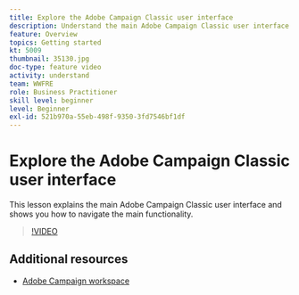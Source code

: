 ```yaml
---
title: Explore the Adobe Campaign Classic user interface
description: Understand the main Adobe Campaign Classic user interface and shows you how to navigate the main functionality.
feature: Overview
topics: Getting started
kt: 5009
thumbnail: 35130.jpg
doc-type: feature video
activity: understand
team: WWFRE
role: Business Practitioner
skill level: beginner
level: Beginner
exl-id: 521b970a-55eb-498f-9350-3fd7546bf1df
---
```

# Explore the Adobe Campaign Classic user interface

This lesson explains the main Adobe Campaign Classic user interface and shows you how to navigate the main functionality.

>[!VIDEO](https://video.tv.adobe.com/v/35130?quality=12)

## Additional resources

* [Adobe Campaign workspace](https://docs.adobe.com/content/help/en/campaign-classic/using/getting-started/starting-with-adobe-campaign/adobe-campaign-workspace.html)
